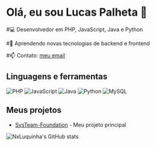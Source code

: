 # Olá, eu sou Lucas Palheta 👋

#💻 Desenvolvedor em PHP, JavaScript, Java e Python

#🌱 Aprendendo novas tecnologias de backend e frontend  

#📫 Contato: [meu email](lucas.palhetadp@gmail.com)

## Linguagens e ferramentas
![PHP](https://img.shields.io/badge/PHP-777BB4?style=for-the-badge&logo=php&logoColor=white)
![JavaScript](https://img.shields.io/badge/JavaScript-F7DF1E?style=for-the-badge&logo=javascript&logoColor=black)
![Java](https://img.shields.io/badge/Java-007396?style=for-the-badge&logo=java&logoColor=white)
![Python](https://img.shields.io/badge/Python-3776AB?style=for-the-badge&logo=python&logoColor=white)
![MySQL](https://img.shields.io/badge/MySQL-4479A1?style=for-the-badge&logo=mysql&logoColor=white)


## Meus projetos
- [SysTeam-Foundation](https://github.com/NxLuquinha/SysTeam-Foundation) - Meu projeto principal

![NxLuquinha's GitHub stats](https://github-readme-stats.vercel.app/api?username=NxLuquinha&show_icons=true&theme=dark)
